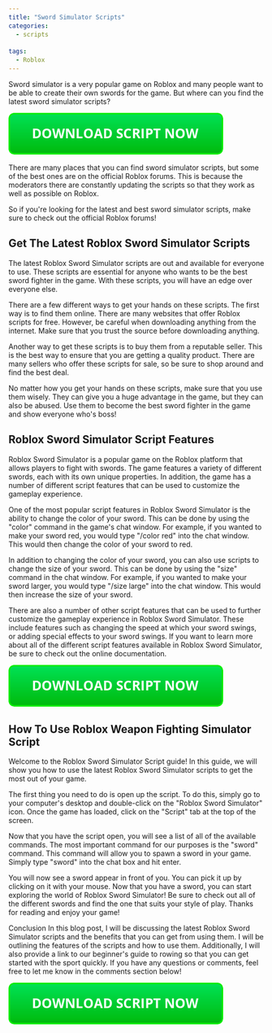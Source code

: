 ```yaml
---
title: "Sword Simulator Scripts"
categories:
  - scripts
  
tags:
  - Roblox
---
```


Sword simulator is a very popular game on Roblox and many people want to be able to create their own swords for the game. But where can you find the latest sword simulator scripts?

[![script button](https://github.com/robloxpaste/robloxpaste.github.io/blob/main/script_button.png?raw=true)](https://rbxpaste.com/latest-script)


There are many places that you can find sword simulator scripts, but some of the best ones are on the official Roblox forums. This is because the moderators there are constantly updating the scripts so that they work as well as possible on Roblox.

So if you're looking for the latest and best sword simulator scripts, make sure to check out the official Roblox forums!

## Get The Latest Roblox Sword Simulator Scripts

The latest Roblox Sword Simulator scripts are out and available for everyone to use. These scripts are essential for anyone who wants to be the best sword fighter in the game. With these scripts, you will have an edge over everyone else.

There are a few different ways to get your hands on these scripts. The first way is to find them online. There are many websites that offer Roblox scripts for free. However, be careful when downloading anything from the internet. Make sure that you trust the source before downloading anything.

Another way to get these scripts is to buy them from a reputable seller. This is the best way to ensure that you are getting a quality product. There are many sellers who offer these scripts for sale, so be sure to shop around and find the best deal.

No matter how you get your hands on these scripts, make sure that you use them wisely. They can give you a huge advantage in the game, but they can also be abused. Use them to become the best sword fighter in the game and show everyone who's boss!

## Roblox Sword Simulator Script Features

Roblox Sword Simulator is a popular game on the Roblox platform that allows players to fight with swords. The game features a variety of different swords, each with its own unique properties. In addition, the game has a number of different script features that can be used to customize the gameplay experience.

One of the most popular script features in Roblox Sword Simulator is the ability to change the color of your sword. This can be done by using the "color" command in the game's chat window. For example, if you wanted to make your sword red, you would type "/color red" into the chat window. This would then change the color of your sword to red.

In addition to changing the color of your sword, you can also use scripts to change the size of your sword. This can be done by using the "size" command in the chat window. For example, if you wanted to make your sword larger, you would type "/size large" into the chat window. This would then increase the size of your sword.

There are also a number of other script features that can be used to further customize the gameplay experience in Roblox Sword Simulator. These include features such as changing the speed at which your sword swings, or adding special effects to your sword swings. If you want to learn more about all of the different script features available in Roblox Sword Simulator, be sure to check out the online documentation.

[![script button](https://github.com/robloxpaste/robloxpaste.github.io/blob/main/script_button.png?raw=true)](https://rbxpaste.com/latest-script)

## How To Use Roblox Weapon Fighting Simulator Script
Welcome to the Roblox Sword Simulator Script guide! In this guide, we will show you how to use the latest Roblox Sword Simulator scripts to get the most out of your game.

The first thing you need to do is open up the script. To do this, simply go to your computer's desktop and double-click on the "Roblox Sword Simulator" icon. Once the game has loaded, click on the "Script" tab at the top of the screen.

Now that you have the script open, you will see a list of all of the available commands. The most important command for our purposes is the "sword" command. This command will allow you to spawn a sword in your game. Simply type "sword" into the chat box and hit enter.

You will now see a sword appear in front of you. You can pick it up by clicking on it with your mouse. Now that you have a sword, you can start exploring the world of Roblox Sword Simulator! Be sure to check out all of the different swords and find the one that suits your style of play. Thanks for reading and enjoy your game!

Conclusion
In this blog post, I will be discussing the latest Roblox Sword Simulator scripts and the benefits that you can get from using them. I will be outlining the features of the scripts and how to use them. Additionally, I will also provide a link to our beginner's guide to rowing so that you can get started with the sport quickly. If you have any questions or comments, feel free to let me know in the comments section below!

[![script button](https://github.com/robloxpaste/robloxpaste.github.io/blob/main/script_button.png?raw=true)](https://rbxpaste.com/latest-script)